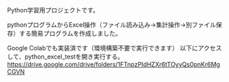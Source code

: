 Python学習用プロジェクトです。

pythonプログラムからExcel操作（ファイル読み込み→集計操作→別ファイル保存）する簡易プログラムを作成しました。

Google Colabでも実装済です（環境構築不要で実行できます）
以下にアクセスして、python_excel_testを開き実行する。
https://drive.google.com/drive/folders/1FTnpzPIdHZXr6tTOyyQs0pnKr6MgCGVN